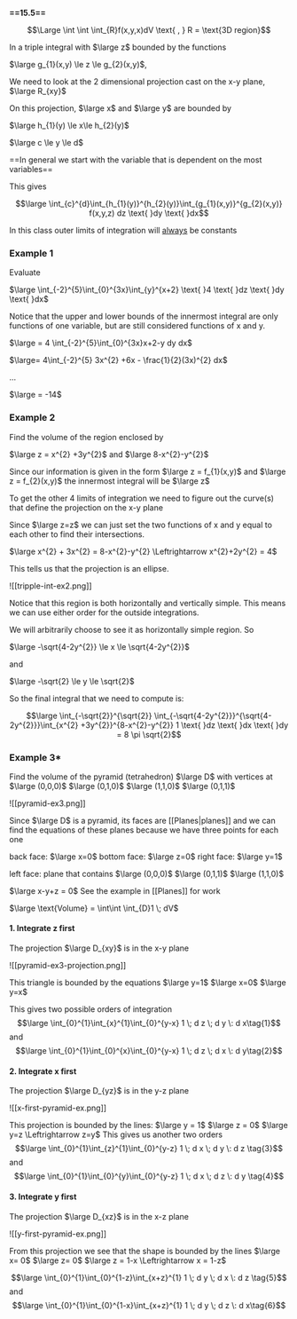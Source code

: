 **==15.5==**

$$\Large \int \int \int_{R}f(x,y,x)dV \text{ , } R = \text{3D region}$$

In a triple integral with $\large z$ bounded by the functions

$\large g_{1}(x,y) \le z \le g_{2}(x,y)$, 

We need to look at the 2 dimensional projection cast on the x-y plane, $\large R_{xy}$

On this projection, $\large x$ and $\large y$ are bounded by

$\large h_{1}(y) \le x\le h_{2}(y)$

$\large c \le y \le d$

==In general we start with the variable that is dependent on the most variables==

This gives

$$\large \int_{c}^{d}\int_{h_{1}(y)}^{h_{2}(y)}\int_{g_{1}(x,y)}^{g_{2}(x,y)} f(x,y,z) dz \text{ }dy \text{ }dx$$

In this class outer limits of integration will <u>always</u> be constants


### Example 1

Evaluate

$\large \int_{-2}^{5}\int_{0}^{3x}\int_{y}^{x+2} \text{ }4 \text{ }dz \text{ }dy \text{ }dx$

Notice that the upper and lower bounds of the innermost integral are only functions of one variable, but are still considered functions of x and y.

$\large = 4 \int_{-2}^{5}\int_{0}^{3x}x+2-y dy dx$

$\large= 4\int_{-2}^{5} 3x^{2} +6x - \frac{1}{2}(3x)^{2} dx$

...

$\large = -14$


### Example 2

Find the volume of the region enclosed by

$\large z = x^{2} +3y^{2}$  and $\large 8-x^{2}-y^{2}$

Since our information is given in the form $\large z = f_{1}(x,y)$ and $\large z = f_{2}(x,y)$ the innermost integral  will be $\large z$

To get the other 4 limits of integration we need to figure out the curve(s) that define the projection on the x-y plane

Since $\large z=z$ we can just set the two functions of x and y equal to each other to find their intersections.

$\large x^{2} + 3x^{2} = 8-x^{2}-y^{2} \Leftrightarrow x^{2}+2y^{2} = 4$

This tells us that the projection is an ellipse.

![[tripple-int-ex2.png]]

Notice that this region is both horizontally and vertically simple. This means we can use either order for the outside integrations.

We will arbitrarily choose to see it as horizontally simple region. So

$\large -\sqrt{4-2y^{2}} \le x \le \sqrt{4-2y^{2}}$

and

$\large -\sqrt{2} \le y \le  \sqrt{2}$

So the final integral that we need to compute is:

$$\large \int_{-\sqrt{2}}^{\sqrt{2}} \int_{-\sqrt{4-2y^{2}}}^{\sqrt{4-2y^{2}}}\int_{x^{2} +3y^{2}}^{8-x^{2}-y^{2}} 1 \text{ }dz \text{ }dx \text{ }dy = 8 \pi \sqrt{2}$$
### Example 3*

Find the volume of the pyramid (tetrahedron) $\large D$ with vertices at
$\large (0,0,0)$
$\large (0,1,0)$
$\large (1,1,0)$
$\large (0,1,1)$

![[pyramid-ex3.png]]

Since $\large D$ is a pyramid, its faces are [[Planes|planes]]
and we can find the equations of these planes because we have three points for each one

back face: $\large x=0$
bottom face: $\large z=0$
right face: $\large y=1$

left face: 
plane that contains
$\large (0,0,0)$
$\large (0,1,1)$
$\large (1,1,0)$

$\large x-y+z = 0$
See the example in [[Planes]] for work

$\large \text{Volume} = \int\int \int_{D}1 \; dV$

#### 1. Integrate z first

The projection $\large D_{xy}$ is in the x-y plane

![[pyramid-ex3-projection.png]]

This triangle is bounded by the equations
$\large y=1$
$\large x=0$
$\large y=x$

This gives two possible orders of integration
$$\large \int_{0}^{1}\int_{x}^{1}\int_{0}^{y-x} 1 \; d z \; d y \: d x\tag{1}$$
and
$$\large \int_{0}^{1}\int_{0}^{x}\int_{0}^{y-x} 1 \; d z \; d x \: d y\tag{2}$$

#### 2. Integrate x first

The projection $\large D_{yz}$ is in the y-z plane

![[x-first-pyramid-ex.png]]

This projection is bounded by  the lines:
$\large y = 1$
$\large z = 0$
$\large y=z \Leftrightarrow z=y$
This gives us another two orders
$$\large \int_{0}^{1}\int_{z}^{1}\int_{0}^{y-z} 1 \; d x \; d y \: d z \tag{3}$$
and 
$$\large \int_{0}^{1}\int_{0}^{y}\int_{0}^{y-z} 1 \; d x \; d z \: d y \tag{4}$$
#### 3. Integrate y first

The projection $\large D_{xz}$ is in the x-z plane

![[y-first-pyramid-ex.png]]

From this projection we see that the shape is bounded by the lines
$\large x= 0$
$\large z= 0$
$\large z = 1-x \Leftrightarrow x = 1-z$

$$\large \int_{0}^{1}\int_{0}^{1-z}\int_{x+z}^{1} 1 \; d y \; d x \: d z \tag{5}$$
and
$$\large \int_{0}^{1}\int_{0}^{1-x}\int_{x+z}^{1} 1 \; d y \; d z \: d x\tag{6}$$

